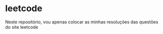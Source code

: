 # leetcode
Neste repositório, vou apenas colocar as minhas resoluções das questões do site leetcode
